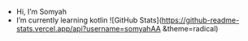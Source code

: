 - Hi, I’m Somyah
- I’m currently learning kotlin
![GitHub Stats](https://github-readme-stats.vercel.app/api?username=somyahAA &theme=radical)

